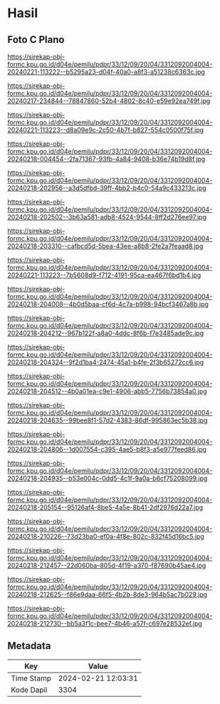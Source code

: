 # Hasil

## Foto C Plano

https://sirekap-obj-formc.kpu.go.id/d04e/pemilu/pdpr/33/12/09/20/04/3312092004004-20240221-113222--b5295a23-d04f-40a0-a8f3-a51238c6363c.jpg

https://sirekap-obj-formc.kpu.go.id/d04e/pemilu/pdpr/33/12/09/20/04/3312092004004-20240217-234844--78847860-52b4-4802-8c40-e59e92ea749f.jpg

https://sirekap-obj-formc.kpu.go.id/d04e/pemilu/pdpr/33/12/09/20/04/3312092004004-20240221-113223--d8a09e9c-2c50-4b7f-b827-554c0500f75f.jpg

https://sirekap-obj-formc.kpu.go.id/d04e/pemilu/pdpr/33/12/09/20/04/3312092004004-20240218-004454--2fa71367-93fb-4a84-9408-b36e74b19d8f.jpg

https://sirekap-obj-formc.kpu.go.id/d04e/pemilu/pdpr/33/12/09/20/04/3312092004004-20240218-202956--a3d5dfbd-39ff-4bb2-b4c0-54a9c433213c.jpg

https://sirekap-obj-formc.kpu.go.id/d04e/pemilu/pdpr/33/12/09/20/04/3312092004004-20240218-202502--3b63a581-adb8-4524-9544-8ff2d276ee97.jpg

https://sirekap-obj-formc.kpu.go.id/d04e/pemilu/pdpr/33/12/09/20/04/3312092004004-20240218-203310--cafbcd5d-5bea-43ee-a8b8-2fe2a7feaad8.jpg

https://sirekap-obj-formc.kpu.go.id/d04e/pemilu/pdpr/33/12/09/20/04/3312092004004-20240221-113223--7b5608d9-f712-4191-95ca-ea467f6bd1b4.jpg

https://sirekap-obj-formc.kpu.go.id/d04e/pemilu/pdpr/33/12/09/20/04/3312092004004-20240218-204008--4b0d5baa-cf6d-4c7a-b998-94bcf3467a8b.jpg

https://sirekap-obj-formc.kpu.go.id/d04e/pemilu/pdpr/33/12/09/20/04/3312092004004-20240218-204212--967b122f-a8a0-4ddc-8f6b-f7e3485ade9c.jpg

https://sirekap-obj-formc.kpu.go.id/d04e/pemilu/pdpr/33/12/09/20/04/3312092004004-20240218-204324--9f2d1ba4-2474-45a1-b4fe-2f3b65272cc6.jpg

https://sirekap-obj-formc.kpu.go.id/d04e/pemilu/pdpr/33/12/09/20/04/3312092004004-20240218-204512--4b0a01ea-c9e1-4906-abb5-7756b73854a0.jpg

https://sirekap-obj-formc.kpu.go.id/d04e/pemilu/pdpr/33/12/09/20/04/3312092004004-20240218-204635--99bee8f1-57d2-4383-86df-995863ec5b38.jpg

https://sirekap-obj-formc.kpu.go.id/d04e/pemilu/pdpr/33/12/09/20/04/3312092004004-20240218-204806--1d007554-c395-4ae5-b8f3-a5e977feed86.jpg

https://sirekap-obj-formc.kpu.go.id/d04e/pemilu/pdpr/33/12/09/20/04/3312092004004-20240218-204935--b53e004c-0dd5-4c1f-9a0a-b6cf75208099.jpg

https://sirekap-obj-formc.kpu.go.id/d04e/pemilu/pdpr/33/12/09/20/04/3312092004004-20240218-205154--95126af4-8be5-4a5e-8b41-2df2976d22a7.jpg

https://sirekap-obj-formc.kpu.go.id/d04e/pemilu/pdpr/33/12/09/20/04/3312092004004-20240218-210226--73d23ba0-ef0a-4f8e-802c-832f45d16bc5.jpg

https://sirekap-obj-formc.kpu.go.id/d04e/pemilu/pdpr/33/12/09/20/04/3312092004004-20240218-212457--22d060ba-805d-4f19-a370-f87690b45ae4.jpg

https://sirekap-obj-formc.kpu.go.id/d04e/pemilu/pdpr/33/12/09/20/04/3312092004004-20240218-212625--f86e9daa-66f5-4b2b-8de3-964b5ac7b029.jpg

https://sirekap-obj-formc.kpu.go.id/d04e/pemilu/pdpr/33/12/09/20/04/3312092004004-20240218-212730--bb5a3f1c-bee7-4b46-a57f-c697e28532ef.jpg


## Metadata

| Key        | Value               |
| ---------- | ------------------- |
| Time Stamp | 2024-02-21 12:03:31 |
| Kode Dapil | 3304                |



